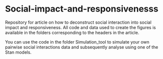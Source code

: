 # Social-impact-and-responsivenesss

Repository for article on how to deconstruct social interaction into social impact and responsiveness. All code and data used to create the figures is available in the folders corresponding to the headers in the article.

You can use the code in the folder Simulation_tool to simulate your own pairwise social interactions data and subsequently analyse using one of the Stan models. 